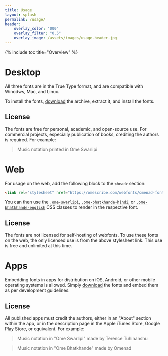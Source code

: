 ```yaml
---
title: Usage
layout: splash
permalink: /usage/
header:
    overlay_color: "000"
    overlay_filter: "0.5"
    overlay_image: /assets/images/usage-header.jpg
---
```


{% include toc title="Overview" %}

# Desktop

All three fonts are in the True Type format, and are compatible with Winodws, Mac, and Linux.

To install the fonts, [download](https://github.com/omenad/fonts/releases/download/2.0.0/omenad-fonts-2.0.0.zip) the archive, extract it, and install the fonts.

## License

The fonts are free for personal, academic, and open-source use. For commercial projects, especially publication of books, crediting the authors is required. For example:

> Music notation printed in Ome Swarlipi

# Web

For usage on the web, add the following block to the `<head>` section:

```html
<link rel="stylesheet" href="https://omescribe.com/webfonts/omenad-fonts.css">
```

You can then use the [`.ome-swarlipi`](/fonts/ome-swarlipi), [`.ome-bhatkhande-hindi`](/fonts/ome-bhatkhande-hindi), or [`.ome-bhatkhande-english`](/fonts/ome-bhatkhande-english) CSS classes to render in the respective font.

## License

The fonts are not licensed for self-hosting of webfonts. To use these fonts on the web, the only licensed use is from the above stylesheet link. This use is free and unlimited at this time.

# Apps

Embedding fonts in apps for distribution on iOS, Android, or other mobile operating systems is allowed. Simply [download](https://github.com/omenad/fonts/releases/download/2.0.0/omenad-fonts-2.0.0.zip) the fonts and embed them as per development guidelines.

## License

All published apps must credit the authors, either in an "About" section within the app, or in the description page in the Apple iTunes Store, Google Play Store, or equivalent. For example:

> Music notation in "Ome Swarlipi" made by Terence Tuhinanshu

> Music notation in "Ome Bhatkhande" made by Omenad

